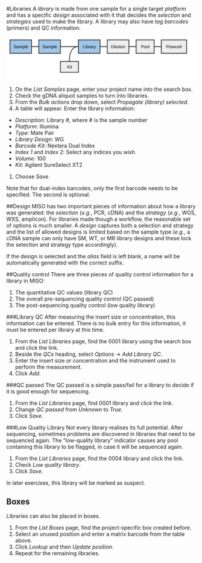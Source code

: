 #Libraries
A _library_ is made from one sample for a single target _platform_ and
has a specific _design_ associated with it that decides the _selection_
and _strategies_ used to make the library. A library may also have _tag
barcodes_ (primers) and QC information.

<img src="pics/flow-library.svg"/>

1. On the _List Samples_ page, enter your project name into the search box.
1. Check the gDNA aliquot samples to turn into libraries.
1. From the _Bulk actions_ drop down, select _Propagate (library) selected_.
1. A table will appear. Enter the library information:
  * _Description_: Library #, where # is the sample number
  * _Platform_: Illumina
  * _Type_: Mate Pair
  * _Library Design_: WG
  * _Barcode Kit_: Nextera Dual Index
  * _Index 1_ and _Index 2_: Select any indices you wish
  * _Volume_: 100
  * _Kit_: Agilent SureSelect XT2
1. Choose _Save_.

Note that for dual-index barcodes, only the first barcode needs to be
specified. The second is optional.

##Design
MISO has two important pieces of information about how a library was generated:
the _selection_ (_e.g._, PCR, cDNA) and the _strategy_ (_e.g._, WGS, WXS,
amplicon). For libraries made though a workflow, the reasonable set of options
is much smaller. A _design_ captures both a selection and strategy and the list
of allowed designs is limited based on the sample type (_e.g._, a cDNA sample
can only have SM, WT, or MR library designs and these lock the selection and
strategy type accordingly).

If the design is selected and the _alias_ field is left blank, a name will be
automatically generated with the correct suffix.

##Quality control
There are three pieces of quality control information for a library in MISO:

1. The quantitative QC values (library QC)
1. The overall pre-sequencing quality control (QC passed)
1. The post-sequencing quality control (low quality library)

###Library QC
After measuring the insert size or concentration, this information can be
entered. There is no bulk entry for this information, it must be entered per
library at this time.

1. From the _List Libraries_ page, find the 0001 library using the search box and click the link.
1. Beside the _QCs_ heading, select _Options_ → _Add Library QC_.
1. Enter the insert size or concentration and the instrument used to perform the measurement.
1. Click _Add_.

###QC passed
The QC passed is a simple pass/fail for a library to decide if it is good
enough for sequencing.

1. From the _List Libraries_ page, find 0001 library and click the link.
1. Change _QC passed_ from _Unknown_ to _True_.
1. Click _Save_.

###Low Quality Library
Not every library realises its full potential. After sequencing, sometimes
problems are discovered in libraries that need to be sequenced again. The
“low-quality library” indicator causes any pool containing this library to be
flagged, in case it will be sequenced again.

1. From the _List Libraries_ page, find the 0004 library and click the link.
1. Check _Low quality library_.
1. Click _Save_.

In later exercises, this library will be marked as suspect.

## Boxes
Libraries can also be placed in boxes.

1. From the _List Boxes_ page, find the project-specific box created before.
1. Select an unused position and enter a matrix barcode from the table above.
1. Click _Lookup_ and then _Update position_.
1. Repeat for the remaining libraries.
